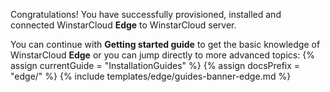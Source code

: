 Congratulations! You have successfully provisioned, installed and connected WinstarCloud **Edge** to WinstarCloud server.

You can continue with **Getting started guide** to get the basic knowledge of WinstarCloud **Edge** or you can jump directly to more advanced topics:
{% assign currentGuide = "InstallationGuides" %}
{% assign docsPrefix = "edge/" %}
{% include templates/edge/guides-banner-edge.md %}